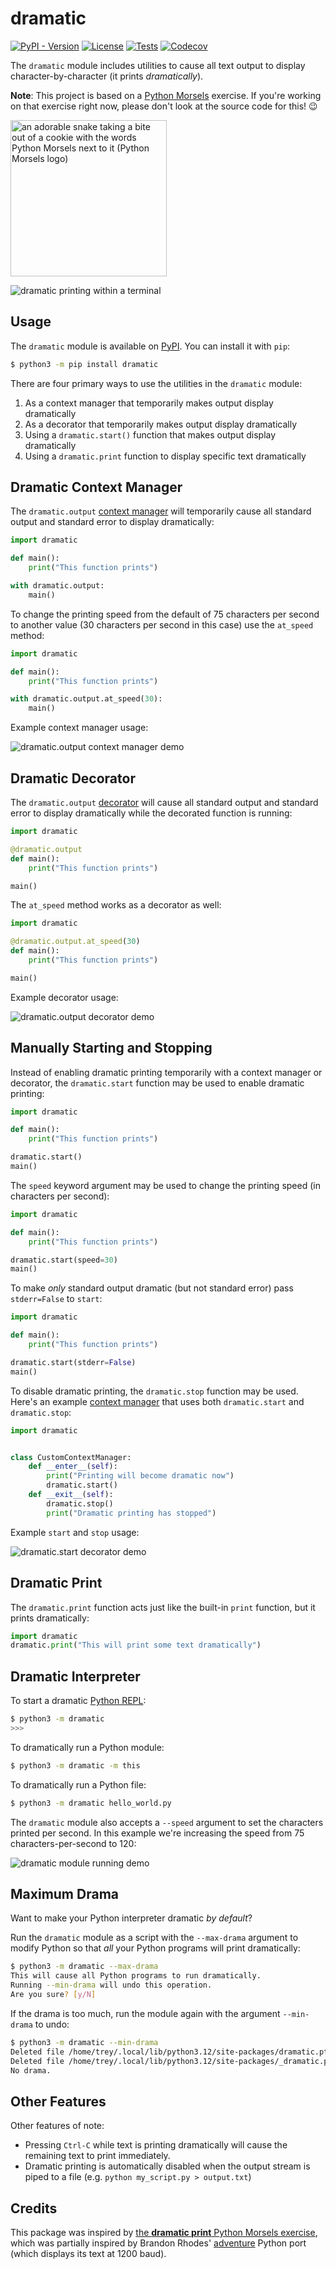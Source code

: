 dramatic
========

[![PyPI - Version](https://img.shields.io/pypi/v/dramatic.svg?label=PyPI)](https://pypi.org/project/dramatic/)
[![License](https://img.shields.io/pypi/l/dramatic?label=License)](https://opensource.org/licenses/MIT)
[![Tests](https://github.com/treyhunner/dramatic/actions/workflows/test.yml/badge.svg "Tests")](https://github.com/treyhunner/dramatic/actions?workflow=test)
[![Codecov](https://codecov.io/gh/treyhunner/dramatic/graph/badge.svg?token=e2Ah1TKt3g&label=Codecov "Coverage")](https://codecov.io/gh/treyhunner/dramatic)

The `dramatic` module includes utilities to cause all text output to display character-by-character (it prints *dramatically*).

**Note**: This project is based on a [Python Morsels](https://www.pythonmorsels.com) exercise.
If you're working on that exercise right now, please don't look at the source code for this! 😉

<a href="https://www.pythonmorsels.com">
    <img src="https://raw.githubusercontent.com/treyhunner/dramatic/main/screenshots/python-morsels-logo.png" alt="an adorable snake taking a bite out of a cookie with the words Python Morsels next to it (Python Morsels logo)" width="250">
</a>


![dramatic printing within a terminal](https://raw.githubusercontent.com/treyhunner/dramatic/main/screenshots/repl.gif)


Usage
-----

The `dramatic` module is available on [PyPI][].
You can install it with `pip`:

```bash
$ python3 -m pip install dramatic
```

There are four primary ways to use the utilities in the `dramatic` module:

1. As a context manager that temporarily makes output display dramatically
2. As a decorator that temporarily makes output display dramatically
3. Using a `dramatic.start()` function that makes output display dramatically
4. Using a `dramatic.print` function to display specific text dramatically


Dramatic Context Manager
------------------------

The `dramatic.output` [context manager][] will temporarily cause all standard output and standard error to display dramatically:

```python
import dramatic

def main():
    print("This function prints")

with dramatic.output:
    main()
```

To change the printing speed from the default of 75 characters per second to another value (30 characters per second in this case) use the `at_speed` method:


```python
import dramatic

def main():
    print("This function prints")

with dramatic.output.at_speed(30):
    main()
```

Example context manager usage:

![dramatic.output context manager demo](https://raw.githubusercontent.com/treyhunner/dramatic/main/screenshots/context.gif)


Dramatic Decorator
------------------

The `dramatic.output` [decorator][] will cause all standard output and standard error to display dramatically while the decorated function is running:

```python
import dramatic

@dramatic.output
def main():
    print("This function prints")

main()
```

The `at_speed` method works as a decorator as well:


```python
import dramatic

@dramatic.output.at_speed(30)
def main():
    print("This function prints")

main()
```

Example decorator usage:

![dramatic.output decorator demo](https://raw.githubusercontent.com/treyhunner/dramatic/main/screenshots/decorator.gif)


Manually Starting and Stopping
------------------------------

Instead of enabling dramatic printing temporarily with a context manager or decorator, the `dramatic.start` function may be used to enable dramatic printing:

```python
import dramatic

def main():
    print("This function prints")

dramatic.start()
main()
```

The `speed` keyword argument may be used to change the printing speed (in characters per second):

```python
import dramatic

def main():
    print("This function prints")

dramatic.start(speed=30)
main()
```

To make *only* standard output dramatic (but not standard error) pass `stderr=False` to `start`:

```python
import dramatic

def main():
    print("This function prints")

dramatic.start(stderr=False)
main()
```

To disable dramatic printing, the `dramatic.stop` function may be used.
Here's an example [context manager][] that uses both `dramatic.start` and `dramatic.stop`:

```python
import dramatic


class CustomContextManager:
    def __enter__(self):
        print("Printing will become dramatic now")
        dramatic.start()
    def __exit__(self):
        dramatic.stop()
        print("Dramatic printing has stopped")
```

Example `start` and `stop` usage:

![dramatic.start decorator demo](https://raw.githubusercontent.com/treyhunner/dramatic/main/screenshots/start.gif)


Dramatic Print
--------------

The `dramatic.print` function acts just like the built-in `print` function, but it prints dramatically:

```python
import dramatic
dramatic.print("This will print some text dramatically")
```


Dramatic Interpreter
--------------------

To start a dramatic [Python REPL][]:

```bash
$ python3 -m dramatic
>>>
```

To dramatically run a Python module:

```bash
$ python3 -m dramatic -m this
```

To dramatically run a Python file:

```bash
$ python3 -m dramatic hello_world.py
```

The `dramatic` module also accepts a `--speed` argument to set the characters printed per second.
In this example we're increasing the speed from 75 characters-per-second to 120:

![dramatic module running demo](https://raw.githubusercontent.com/treyhunner/dramatic/main/screenshots/module.gif)


Maximum Drama
-------------

Want to make your Python interpreter dramatic *by default*?

Run the `dramatic` module as a script with the `--max-drama` argument to modify Python so that *all* your Python programs will print dramatically:

```bash
$ python3 -m dramatic --max-drama
This will cause all Python programs to run dramatically.
Running --min-drama will undo this operation.
Are you sure? [y/N]
```

If the drama is too much, run the module again with the argument `--min-drama` to undo:

```bash
$ python3 -m dramatic --min-drama
Deleted file /home/trey/.local/lib/python3.12/site-packages/dramatic.pth
Deleted file /home/trey/.local/lib/python3.12/site-packages/_dramatic.py
No drama.
```


Other Features
--------------

Other features of note:

- Pressing `Ctrl-C` while text is printing dramatically will cause the remaining text to print immediately.
- Dramatic printing is automatically disabled when the output stream is piped to a file (e.g. `python my_script.py > output.txt`)


Credits
-------

This package was inspired by [the **dramatic print** Python Morsels exercise][dramatic print], which was partially inspired by Brandon Rhodes' [adventure][] Python port (which displays its text at 1200 baud).


[pypi]: https://pypi.org/project/dramatic/
[context manager]: https://www.pythonmorsels.com/what-is-a-context-manager/
[decorator]: https://www.pythonmorsels.com/what-is-a-decorator/
[python repl]: https://www.pythonmorsels.com/using-the-python-repl/
[dramatic print]: https://www.pythonmorsels.com/exercises/57338fa2ecc342e3bad18afdbf12aacd/
[adventure]: https://pypi.org/project/adventure/
